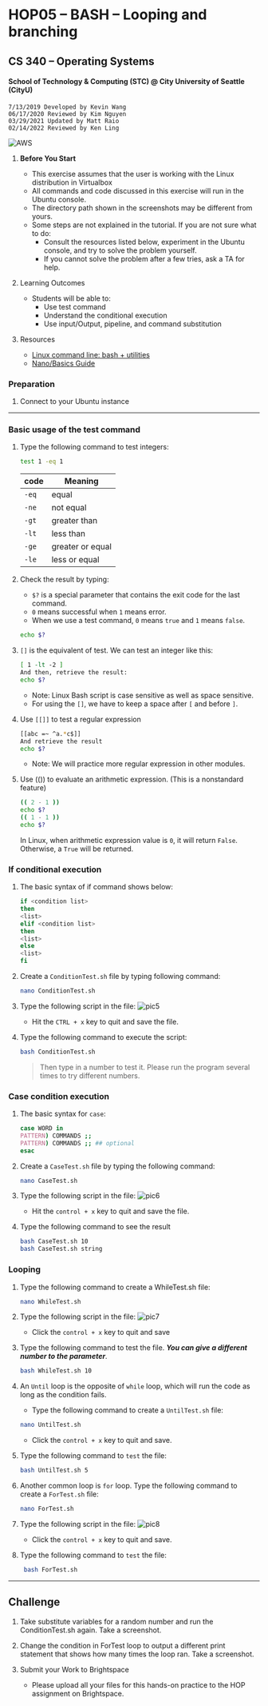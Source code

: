 # HOP05 – BASH – Looping and branching

## CS 340 – Operating Systems

#### School of Technology & Computing (STC) @ City University of Seattle (CityU)

   ```plaintext
   7/13/2019 Developed by Kevin Wang
   06/17/2020 Reviewed by Kim Nguyen
   03/29/2021 Updated by Matt Raio
   02/14/2022 Reviewed by Ken Ling
   ```

![AWS](./img/CS340_Header.png)

1. **Before You Start**
   - This exercise assumes that the user is working with the Linux distribution in Virtualbox
   - All commands and code discussed in this exercise will run in the Ubuntu console.
   - The directory path shown in the screenshots may be different from yours.
   - Some steps are not explained in the tutorial. If you are not sure what to do:
      - Consult the resources listed below, experiment in the Ubuntu console, and try to solve the problem yourself.
      - If you cannot solve the problem after a few tries, ask a TA for help.

1. Learning Outcomes
   - Students will be able to:
       - Use test command
       - Understand the conditional execution
       - Use input/Output, pipeline, and command substitution

1. Resources
   - [Linux command line: bash + utilities](https://ss64.com/bash/)
   - [Nano/Basics Guide](https://wiki.gentoo.org/wiki/Nano/Basics_Guide)

### Preparation

1. Connect to your Ubuntu instance

---

### Basic usage of the test command

1. Type the following command to test integers:

   ```sh
   test 1 -eq 1
   ```

    |code|Meaning|
    |---|---|
    |`-eq`|equal|
    |`-ne`|not equal|
    |`-gt`|greater than|
    |`-lt`|less than|
    |`-ge`|greater or equal|
    |`-le`|less or equal|

2. Check the result by typing:
   - `$?` is a special parameter that contains the exit code for the last command.
   - `0` means successful when `1` means error.
   - When we use a test command, `0` means `true` and `1` means `false`.

   ```sh
   echo $?
   ```

3. `[]` is the equivalent of test. We can test an integer like this:

   ```sh
   [ 1 -lt -2 ]
   And then, retrieve the result:
   echo $?
   ```

   - Note: Linux Bash script is case sensitive as well as space sensitive.
   - For using the `[]`, we have to keep a space after `[` and before `]`.

4. Use `[[]]` to test a regular expression

    ```sh
    [[abc =~ ^a.*c$]]
    And retrieve the result
    echo $?
    ```

   - Note: We will practice more regular expression in other modules.

5. Use (()) to evaluate an arithmetic expression. (This is a nonstandard feature)

    ```sh
    (( 2 - 1 ))
    echo $?
    (( 1 - 1 ))
    echo $?
    ```

    In Linux, when arithmetic expression value is `0`, it will return `False`. Otherwise, a `True` will be returned.

### If conditional execution

1. The basic syntax of if command shows below:

   ```sh
   if <condition list>
   then
   <list>
   elif <condition list>
   then
   <list>
   else
   <list>
   fi
   ```

2. Create a `ConditionTest.sh` file by typing following command:

   ```sh
   nano ConditionTest.sh
   ```

3. Type the following script in the file:
    ![pic5](./img/HOP05_pic5.png)
   - Hit the `CTRL + x` key to quit and save the file.

4. Type the following command to execute the script:

   ```sh
   bash ConditionTest.sh
   ```

   > Then type in a number to test it.
   > Please run the program several times to try different numbers.

### Case condition execution

1. The basic syntax for `case`:

   ```sh
   case WORD in
   PATTERN) COMMANDS ;;
   PATTERN) COMMANDS ;; ## optional
   esac
   ```

2. Create a `CaseTest.sh` file by typing the following command:

   ```sh
   nano CaseTest.sh
   ```

3. Type the following script in the file:
   ![pic6](./img/HOP05_pic6.png)
   - Hit the `control + x` key to quit and save the file.

4. Type the following command to see the result

   ```sh
   bash CaseTest.sh 10
   bash CaseTest.sh string
   ```

### Looping

1. Type the following command to create a WhileTest.sh file:

   ```sh
   nano WhileTest.sh
   ```

2. Type the following script in the file:
    ![pic7](./img/HOP05_pic7.png)

   - Click the `control + x` key to quit and save

3. Type the following command to test the file.
   __*You can give a different number to the parameter*__.

   ```sh
   bash WhileTest.sh 10
   ```

4. An `Until` loop is the opposite of `while` loop, which will run the code as long as the condition fails.
   - Type the following command to create a `UntilTest.sh` file:

    ```sh
    nano UntilTest.sh
    ```

   - Click the `control + x` key to quit and save.

5. Type the following command to `test` the file:

   ```sh
   bash UntilTest.sh 5
   ```

6. Another common loop is `for` loop. Type the following command to create a `ForTest.sh` file:

   ```sh
   nano ForTest.sh
   ```

7. Type the following script in the file:
    ![pic8](./img/HOP05_pic8.png)
   - Click the `control + x` key to quit and save.

8. Type the following command to `test` the file:

   ```sh
    bash ForTest.sh
   ```

---

## Challenge

1. Take substitute variables for a random number and run the ConditionTest.sh again. Take a screenshot.

1. Change the condition in ForTest loop to output a different print statement that shows how many times the loop ran. Take a screenshot.

1. Submit your Work to Brightspace
   - Please upload all your files for this hands-on practice to the HOP assignment on Brightspace.
